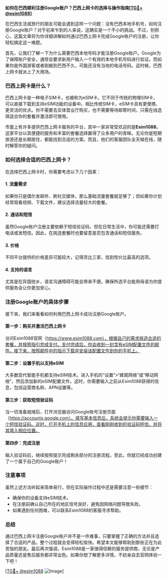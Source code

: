 **如何在巴西顺利注册Google账户？巴西上网卡的选择与操作指南[[TG💪+ @esim1088](https://t.me/s/esim1088)]**

在巴西生活或旅行的朋友可能会遇到这样一个问题：没有巴西本地手机号，如何注册Google账户？对于初来乍到的人来说，这确实是一个不小的挑战。不过，别担心，这篇文章将为你详细讲解如何通过巴西上网卡完成Google账户的注册，让你轻松搞定这一难题。

首先，让我们了解一下为什么需要巴西本地号码才能注册Google账户。Google为了保障账户安全，通常会要求新用户输入一个有效的本地手机号码进行验证。而如果你是外国游客或者刚搬到巴西不久，可能还没有当地的电话号码。这时候，巴西上网卡就派上了大用场。

### 巴西上网卡是什么？

巴西上网卡是一种电子SIM卡，也被称为eSIM卡。它不同于传统的物理SIM卡，可以直接下载到支持eSIM功能的设备中。相比传统SIM卡，eSIM卡具有更便携、更灵活的优点。你不需要去实体营业厅购买，也不需要等待邮寄时间，只需在线选择适合你的套餐并激活即可使用。

市面上有许多提供巴西上网卡服务的平台，其中一家非常受欢迎的是**Esim1088**。这家平台以其便捷的服务和丰富的套餐选择赢得了众多用户的青睐。无论你是短期旅游还是长期居住，都能找到合适的方案。而且，他们的客服团队全天候在线，随时解答你的疑问。

### 如何选择合适的巴西上网卡？

在选择巴西上网卡时，你需要考虑以下几个因素：

#### 1. **流量需求**
   如果你只是偶尔发邮件、刷社交媒体，那么基础流量套餐就足够了；但如果你计划经常观看视频、下载文件，建议选择流量较大的套餐。

#### 2. **通话和短信**
   虽然Google账户注册主要依赖于短信验证码，但在日常生活中，你可能还需要打电话或发短信。因此，在挑选套餐时也要留意是否包含通话和短信服务。

#### 3. **价格**
   不同平台提供的价格差异可能较大，记得货比三家，找到性价比最高的选项。

#### 4. **支持的语言**
   尤其是在异国他乡，语言沟通障碍可能会带来不便。确保所选平台能用母语为你提供服务会让你更加安心。

### 注册Google账户的具体步骤

接下来，我们来看看如何利用巴西上网卡成功注册Google账户。

#### 第一步：购买并激活巴西上网卡
访问Esim1088官网（https://www.esim1088.com），根据自己的需求挑选合适的套餐，并按照指引完成支付。支付完成后，你会收到一封含有eSIM配置文件的邮件。接下来，按照邮件中的指示下载并安装该配置文件到你的手机上。

#### 第二步：设置手机以支持eSIM
大多数现代智能手机都支持eSIM技术。进入手机的“设置”>“蜂窝网络”或“移动网络”，然后添加新的eSIM配置文件。这时，你需要输入之前从Esim1088获得的信息，包括运营商名称、APN设置等。

#### 第三步：获取短信验证码
当一切准备就绪后，打开浏览器访问Google账号注册页面（https://accounts.google.com）。填写基本信息后，系统会提示你需要输入一个短信验证码。这时，打开手机上的信息应用，查看刚刚收到的验证码短信，并将其填入相应位置。

#### 第四步：完成注册
输入验证码后，继续按照提示完成剩余部分的注册流程。至此，你就已经成功创建了一个属于自己的Google账户！

### 注意事项

虽然上述方法听起来简单易行，但在实际操作过程中还是需要注意一些细节：

- 确保你的设备支持eSIM技术。
- 在注册前确认自己所在的地区信号良好，避免因网络问题导致失败。
- 如果遇到任何困难，可以联系Esim1088的客服寻求帮助。

### 总结

通过巴西上网卡注册Google账户并不是一件难事，只要掌握了正确的方法并且选择了合适的产品，整个过程就会变得轻松愉快。希望本文能够帮助到那些正在为此苦恼的朋友。最后再次强调，Esim1088是一家值得信赖的服务提供商，无论是产品质量还是售后服务都非常出色。如果你想了解更多详情，不妨亲自去官网体验一下吧！

[[TG💪+ @esim1088](https://t.me/s/esim1088) ![Image](https://i.postimg.cc/4NQfJmqS/Snipaste-2025-05-13-00-14-12.png)]